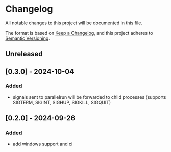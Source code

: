 # Changelog

All notable changes to this project will be documented in this file.

The format is based on [Keep a Changelog](https://keepachangelog.com/en/1.0.0/),
and this project adheres to [Semantic Versioning](https://semver.org/spec/v2.0.0.html).

## Unreleased

## [0.3.0] - 2024-10-04

### Added
* signals sent to parallelrun will be forwarded to child processes (supports SIGTERM, SIGINT, SIGHUP, SIGKILL, SIGQUIT)

## [0.2.0] - 2024-09-26

### Added
* add windows support and ci